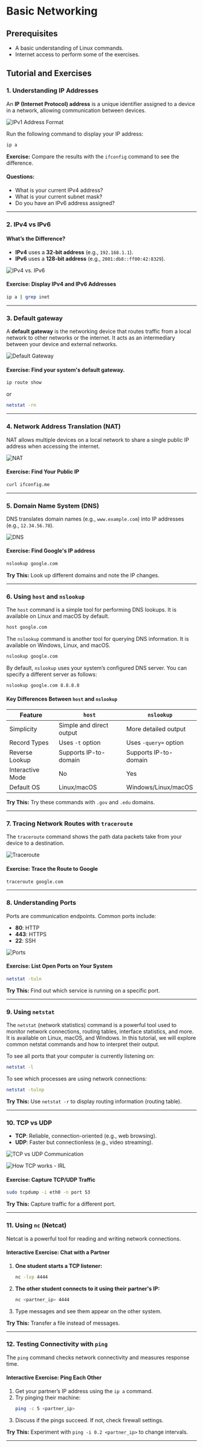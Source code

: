 # Basic Networking

## Prerequisites
- A basic understanding of Linux commands.
- Internet access to perform some of the exercises.

## Tutorial and Exercises

### 1. Understanding IP Addresses
An **IP (Internet Protocol) address** is a unique identifier assigned to a device in a network, allowing communication between devices. 

![IPv1 Address Format](https://media.geeksforgeeks.org/wp-content/uploads/20241217170153436945/IPv4-address-format.webp)

Run the following command to display your IP address:
```bash
ip a
```
**Exercise:** Compare the results with the `ifconfig` command to see the difference.

#### Questions:
- What is your current IPv4 address?
- What is your current subnet mask?
- Do you have an IPv6 address assigned?

---

### 2. IPv4 vs IPv6
#### What’s the Difference?
- **IPv4** uses a **32-bit address** (e.g., `192.168.1.1`).
- **IPv6** uses a **128-bit address** (e.g., `2001:db8::ff00:42:8329`).

![IPv4 vs. IPv6](https://signal.avg.com/hs-fs/hubfs/Blog_Content/Avg/Signal/AVG%20Signal%20Images/IPv4%20vs.%20IPv6%20addresses%20(Signal)/IPv4-vs-IPv6-EN.png?width=1320&name=IPv4-vs-IPv6-EN.png)


#### Exercise: Display IPv4 and IPv6 Addresses
```bash
ip a | grep inet
```

---

### 3. Default gateway
A **default gateway** is the networking device that routes traffic from a local network to other networks or the internet. It acts as an intermediary between your device and external networks.

![Default Gateway](https://www.homenethowto.com/wp-content/uploads/default-gateway.jpg)

#### Exercise: Find your system's default gateway.

```bash
ip route show
```
or
```bash
netstat -rn
```

---

### 4. Network Address Translation (NAT)
NAT allows multiple devices on a local network to share a single public IP address when accessing the internet.

![NAT](https://www.vmware.com/media/blt8c9a8aaca0ffd4ac/blt1b4d43cfd751feb5/66d1a48342d82e12814163ad/network-address-translation-diagram.png)

#### Exercise: Find Your Public IP
```bash
curl ifconfig.me
```

---

### 5. Domain Name System (DNS)
DNS translates domain names (e.g., `www.example.com`) into IP addresses (e.g., `12.34.56.78`).

![DNS](https://lh6.googleusercontent.com/9HL6XqrvIqt7YlVfRsCp9dpVfg6sj8aJ-M1FO-nzL0XLkGLpOBbe_orlVbdo9VeGpGFHFMgi_POOGzi83HGl1A1dHkZDfDsaC0XdZ2SzyBJ0bLy84ABckxC74a17mX11RcyyK_3QMIAu5sMl2dqfAUXZ6wmUGtZzEqxKGCnTX-uhEpcOUN8oazTf8Ccm5A)

#### Exercise: Find Google's IP address
```bash
nslookup google.com
```
**Try This:** Look up different domains and note the IP changes.

---

### 6. Using `host` and `nslookup`
The `host` command is a simple tool for performing DNS lookups. It is available on Linux and macOS by default.

```bash
host google.com
```

The `nslookup` command is another tool for querying DNS information. It is available on Windows, Linux, and macOS.


```bash
nslookup google.com
```

By default, `nslookup` uses your system’s configured DNS server. You can specify a different server as follows:

```bash
nslookup google.com 8.8.8.8
```
#### Key Differences Between `host` and `nslookup`

| Feature         | `host`                      | `nslookup`                   |
|---------------|----------------------------|-----------------------------|
| Simplicity    | Simple and direct output   | More detailed output        |
| Record Types  | Uses `-t` option           | Uses `-query=` option       |
| Reverse Lookup | Supports IP-to-domain     | Supports IP-to-domain       |
| Interactive Mode | No                        | Yes                         |
| Default OS   | Linux/macOS                 | Windows/Linux/macOS         |

**Try This:** Try these commands with `.gov` and `.edu` domains.

---

### 7. Tracing Network Routes with `traceroute`
The `traceroute` command shows the path data packets take from your device to a destination.

![Traceroute](https://www.cloudns.net/blog/wp-content/uploads/2021/03/Traceroute-command-ClouDNS-3.png)

#### Exercise: Trace the Route to Google
```bash
traceroute google.com
```

---

### 8. Understanding Ports
Ports are communication endpoints. Common ports include:
- **80**: HTTP
- **443**: HTTPS
- **22**: SSH

![Ports](https://www.stationx.net/wp-content/uploads/2022/12/Well-Known-Ports-Unencrypted-vs-Encrypted-Graphic-by-author.png)

#### Exercise: List Open Ports on Your System
```bash
netstat -tuln
```
**Try This:** Find out which service is running on a specific port.

---

### 9. Using `netstat`

The `netstat` (network statistics) command is a powerful tool used to monitor network connections, routing tables, interface statistics, and more. It is available on Linux, macOS, and Windows. In this tutorial, we will explore common netstat commands and how to interpret their output.

To see all ports that your computer is currently listening on:
```bash
netstat -l  
```

To see which processes are using network connections:
```bash
netstat -tulnp 
```

**Try This:** Use `netstat -r` to display routing information (routing table).

---

### 10. TCP vs UDP
- **TCP**: Reliable, connection-oriented (e.g., web browsing).
- **UDP**: Faster but connectionless (e.g., video streaming).

![TCP vs UDP Communication](https://www.colocationamerica.com/wp-content/uploads/2018/12/udp-tcp.jpg)

![How TCP works - IRL](https://youtu.be/R6WN4_bBB1Q?si=tQtPG7OL6tIeMnVU)

#### Exercise: Capture TCP/UDP Traffic
```bash
sudo tcpdump -i eth0 -n port 53
```
**Try This:** Capture traffic for a different port.

---

### 11. Using `nc` (Netcat)
Netcat is a powerful tool for reading and writing network connections.

#### Interactive Exercise: Chat with a Partner
1. **One student starts a TCP listener:**
   ```bash
   nc -lvp 4444
   ```
2. **The other student connects to it using their partner's IP:**
   ```bash
   nc <partner_ip> 4444
   ```
3. Type messages and see them appear on the other system.

**Try This:** Transfer a file instead of messages.

---

### 12. Testing Connectivity with `ping`

The `ping` command checks network connectivity and measures response time.

#### Interactive Exercise: Ping Each Other
1. Get your partner’s IP address using the `ip a` command.
2. Try pinging their machine:
   ```bash
   ping -c 5 <partner_ip>
   ```
3. Discuss if the pings succeed. If not, check firewall settings.

**Try This:** Experiment with `ping -i 0.2 <partner_ip>` to change intervals.

---
